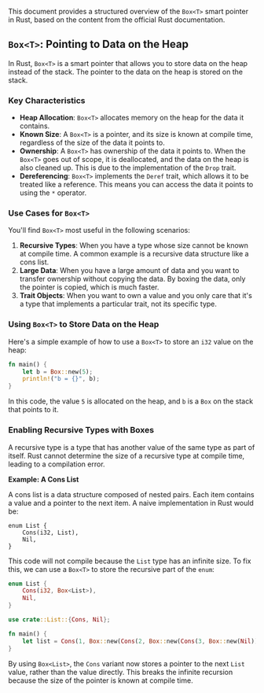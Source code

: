 This document provides a structured overview of the `Box<T>` smart pointer in Rust, based on the content from the official Rust documentation.

## `Box<T>`: Pointing to Data on the Heap

In Rust, `Box<T>` is a smart pointer that allows you to store data on the heap instead of the stack. The pointer to the data on the heap is stored on the stack.

### Key Characteristics

  * **Heap Allocation**: `Box<T>` allocates memory on the heap for the data it contains.
  * **Known Size**: A `Box<T>` is a pointer, and its size is known at compile time, regardless of the size of the data it points to.
  * **Ownership**: A `Box<T>` has ownership of the data it points to. When the `Box<T>` goes out of scope, it is deallocated, and the data on the heap is also cleaned up. This is due to the implementation of the `Drop` trait.
  * **Dereferencing**: `Box<T>` implements the `Deref` trait, which allows it to be treated like a reference. This means you can access the data it points to using the `*` operator.

### Use Cases for `Box<T>`

You'll find `Box<T>` most useful in the following scenarios:

1.  **Recursive Types**: When you have a type whose size cannot be known at compile time. A common example is a recursive data structure like a cons list.
2.  **Large Data**: When you have a large amount of data and you want to transfer ownership without copying the data. By boxing the data, only the pointer is copied, which is much faster.
3.  **Trait Objects**: When you want to own a value and you only care that it's a type that implements a particular trait, not its specific type.

### Using `Box<T>` to Store Data on the Heap

Here's a simple example of how to use a `Box<T>` to store an `i32` value on the heap:

```rust
fn main() {
    let b = Box::new(5);
    println!("b = {}", b);
}
```

In this code, the value `5` is allocated on the heap, and `b` is a `Box` on the stack that points to it.

### Enabling Recursive Types with Boxes

A recursive type is a type that has another value of the same type as part of itself. Rust cannot determine the size of a recursive type at compile time, leading to a compilation error.

**Example: A Cons List**

A cons list is a data structure composed of nested pairs. Each item contains a value and a pointer to the next item. A naive implementation in Rust would be:

```rust,ignore
enum List {
    Cons(i32, List),
    Nil,
}
```

This code will not compile because the `List` type has an infinite size. To fix this, we can use a `Box<T>` to store the recursive part of the `enum`:

```rust
enum List {
    Cons(i32, Box<List>),
    Nil,
}

use crate::List::{Cons, Nil};

fn main() {
    let list = Cons(1, Box::new(Cons(2, Box::new(Cons(3, Box::new(Nil))))));
}
```

By using `Box<List>`, the `Cons` variant now stores a pointer to the next `List` value, rather than the value directly. This breaks the infinite recursion because the size of the pointer is known at compile time.
